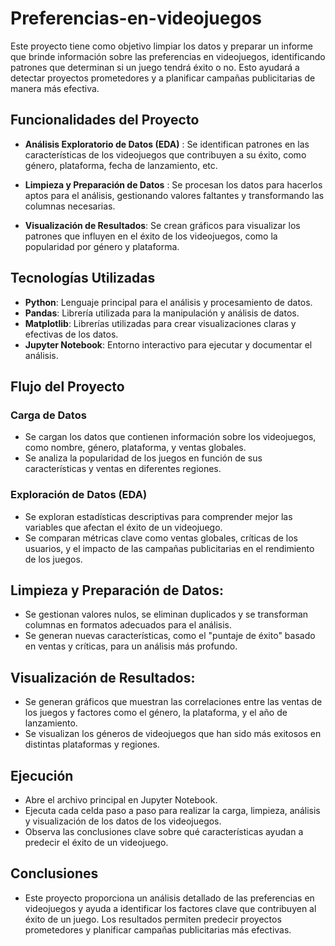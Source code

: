 # Preferencias-en-videojuegos

Este proyecto tiene como objetivo limpiar los datos y preparar un informe que brinde información sobre las preferencias en videojuegos, identificando patrones que determinan si un juego tendrá éxito o no. Esto ayudará a detectar proyectos prometedores y a planificar campañas publicitarias de manera más efectiva.

## Funcionalidades del Proyecto

- **Análisis Exploratorio de Datos (EDA)** :
   Se identifican patrones en las características de los videojuegos que contribuyen a su éxito, como género, plataforma, fecha de lanzamiento, etc.
- **Limpieza y Preparación de Datos** :
   Se procesan los datos para hacerlos aptos para el análisis, gestionando valores faltantes y transformando las columnas necesarias.
  
- **Visualización de Resultados**:
   Se crean gráficos para visualizar los patrones que influyen en el éxito de los videojuegos, como la popularidad por género y plataforma.


## Tecnologías Utilizadas

- **Python**: Lenguaje principal para el análisis y procesamiento de datos.
- **Pandas**: Librería utilizada para la manipulación y análisis de datos.
- **Matplotlib**: Librerías utilizadas para crear visualizaciones claras y efectivas de los datos.
- **Jupyter Notebook**: Entorno interactivo para ejecutar y documentar el análisis.

## Flujo del Proyecto

### Carga de Datos
- Se cargan los datos que contienen información sobre los videojuegos, como nombre, género, plataforma, y ventas globales.
- Se analiza la popularidad de los juegos en función de sus características y ventas en diferentes regiones.

### Exploración de Datos (EDA)
- Se exploran estadísticas descriptivas para comprender mejor las variables que afectan el éxito de un videojuego.
- Se comparan métricas clave como ventas globales, críticas de los usuarios, y el impacto de las campañas publicitarias en el rendimiento de los juegos.

## Limpieza y Preparación de Datos:

- Se gestionan valores nulos, se eliminan duplicados y se transforman columnas en formatos adecuados para el análisis.
- Se generan nuevas características, como el "puntaje de éxito" basado en ventas y críticas, para un análisis más profundo.

## Visualización de Resultados:

- Se generan gráficos que muestran las correlaciones entre las ventas de los juegos y factores como el género, la plataforma, y el año de lanzamiento.
- Se visualizan los géneros de videojuegos que han sido más exitosos en distintas plataformas y regiones.


## Ejecución
- Abre el archivo principal en Jupyter Notebook.
- Ejecuta cada celda paso a paso para realizar la carga, limpieza, análisis y visualización de los datos de los videojuegos.
- Observa las conclusiones clave sobre qué características ayudan a predecir el éxito de un videojuego.

## Conclusiones
- Este proyecto proporciona un análisis detallado de las preferencias en videojuegos y ayuda a identificar los factores clave que contribuyen al éxito de un juego. Los resultados permiten predecir proyectos prometedores y planificar campañas publicitarias más efectivas.
